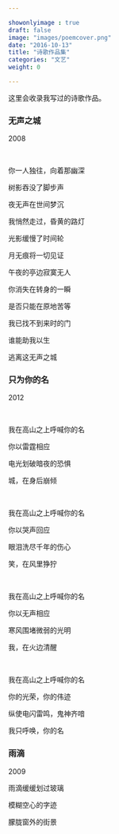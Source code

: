 ```yaml
---

showonlyimage : true
draft: false
image: "images/poemcover.png"
date: "2016-10-13"
title: "诗歌作品集"
categories: "文艺"
weight: 0

---
```


这里会收录我写过的诗歌作品。

<!--more-->
 
### 无声之城

2008

 <br />

你一人独往，向着那幽深

树影吞没了脚步声

夜无声在世间梦沉

我悄然走过，昏黄的路灯

光影缓慢了时间轮

月无痕将一切见证

午夜的亭边寂寞无人

你消失在转身的一瞬

是否只能在原地苦等

我已找不到来时的门

谁能助我以生

逃离这无声之城

### 只为你的名

2012

 <br />

我在高山之上呼喊你的名

你以雷霆相应

电光划破暗夜的恐惧

城，在身后崩倾

 <br />

我在高山之上呼喊你的名

你以哭声回应

眼泪洗尽千年的伤心

笑，在风里狰狞

 <br />

我在高山之上呼喊你的名

你以无声相应

寒风围堵微弱的光明

我，在火边清醒

 <br />

我在高山之上呼喊你的名

你的光荣，你的伟迹

纵使电闪雷鸣，鬼神齐喑

我只呼唤，你的名

### 雨滴

2009

雨滴缓缓划过玻璃

模糊空心的字迹

朦胧窗外的街景





